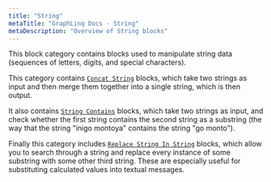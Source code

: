 ```yaml
---
title: "String"
metaTitle: "GraphLinq Docs - String"
metaDescription: "Overview of String blocks"
---
```


This block category contains blocks used to manipulate string data (sequences of letters, digits, and special characters).<p/>

This category contains <a href="/blockTypes/6-string/1-concatString"> `Concat String`</a> blocks, which take two strings as input and then merge them together into a single string, which is then output.<p/>
It also contains <a href="/blockTypes/6-string/2-stringContains"> `String Contains`</a> blocks, which take two strings as input, and check whether the first string contains the second string as a substring (the way that the string "inigo montoya" contains the string "go monto").<p/>
Finally this category includes <a href="/blockTypes/6-string/3-replaceStringInString"> `Replace String In String`</a> blocks, which allow you to search through a string and replace every instance of some substring with some other third string. These are especially useful for substituting calculated values into textual messages.<p/>


